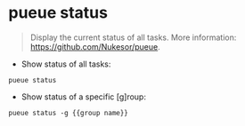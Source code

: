 # pueue status

> Display the current status of all tasks.
> More information: <https://github.com/Nukesor/pueue>.

- Show status of all tasks:

`pueue status`

- Show status of a specific [g]roup:

`pueue status -g {{group name}}`
